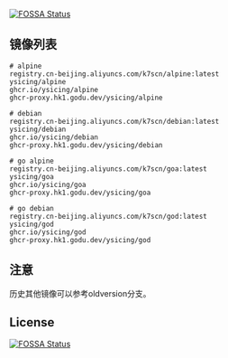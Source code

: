 [![FOSSA Status](https://app.fossa.io/api/projects/git%2Bgithub.com%2Fysicing%2Fdockerfiles.svg?type=shield)](https://app.fossa.io/projects/git%2Bgithub.com%2Fysicing%2Fdockerfiles?ref=badge_shield)


## 镜像列表

```
# alpine
registry.cn-beijing.aliyuncs.com/k7scn/alpine:latest
ysicing/alpine
ghcr.io/ysicing/alpine
ghcr-proxy.hk1.godu.dev/ysicing/alpine

# debian
registry.cn-beijing.aliyuncs.com/k7scn/debian:latest
ysicing/debian
ghcr.io/ysicing/debian
ghcr-proxy.hk1.godu.dev/ysicing/debian

# go alpine
registry.cn-beijing.aliyuncs.com/k7scn/goa:latest
ysicing/goa
ghcr.io/ysicing/goa
ghcr-proxy.hk1.godu.dev/ysicing/goa

# go debian
registry.cn-beijing.aliyuncs.com/k7scn/god:latest
ysicing/god
ghcr.io/ysicing/god
ghcr-proxy.hk1.godu.dev/ysicing/god

```


## 注意

历史其他镜像可以参考oldversion分支。

## License
[![FOSSA Status](https://app.fossa.io/api/projects/git%2Bgithub.com%2Fysicing%2Fdockerfiles.svg?type=large)](https://app.fossa.io/projects/git%2Bgithub.com%2Fysicing%2Fdockerfiles?ref=badge_large)
